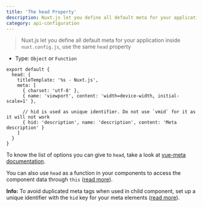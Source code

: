 ```yaml
---
title: 'The head Property'
description: Nuxt.js let you define all default meta for your application inside nuxt.config.js.
category: api-configuration
---
```


> Nuxt.js let you define all default meta for your application inside `nuxt.config.js`, use the same `head` property

- Type: `Object` or `Function`

```js{}[nuxt.config.js]
export default {
  head: {
    titleTemplate: '%s - Nuxt.js',
    meta: [
      { charset: 'utf-8' },
      { name: 'viewport', content: 'width=device-width, initial-scale=1' },

      // hid is used as unique identifier. Do not use `vmid` for it as it will not work
      { hid: 'description', name: 'description', content: 'Meta description' }
    ]
  }
}
```

To know the list of options you can give to `head`, take a look at [vue-meta documentation](https://vue-meta.nuxtjs.org/api/#metainfo-properties).

You can also use `head` as a function in your components to access the component data through `this` ([read more](/docs/components-glossary/pages-head)).

<alert type="info">

<b>Info:</b> To avoid duplicated meta tags when used in child component, set up a unique identifier with the `hid` key for your meta elements ([read more](https://vue-meta.nuxtjs.org/api/#tagidkeyname)).

</alert>
